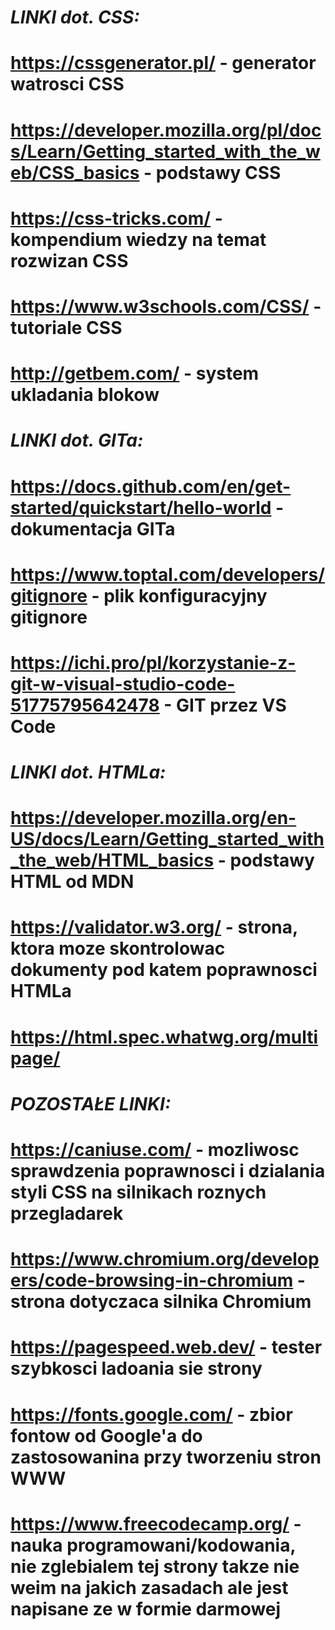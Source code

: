 # __*LINKI dot. CSS:*__
# https://cssgenerator.pl/ - generator watrosci CSS
# https://developer.mozilla.org/pl/docs/Learn/Getting_started_with_the_web/CSS_basics - podstawy CSS
# https://css-tricks.com/ - kompendium wiedzy na temat rozwizan CSS
# https://www.w3schools.com/CSS/ - tutoriale CSS
# http://getbem.com/ - system ukladania blokow 
#
# __*LINKI dot. GITa:*__
# https://docs.github.com/en/get-started/quickstart/hello-world - dokumentacja GITa
# https://www.toptal.com/developers/gitignore - plik konfiguracyjny gitignore
# https://ichi.pro/pl/korzystanie-z-git-w-visual-studio-code-51775795642478 - GIT przez VS Code
#
# __*LINKI dot. HTMLa:*__
# https://developer.mozilla.org/en-US/docs/Learn/Getting_started_with_the_web/HTML_basics - podstawy HTML od MDN
# https://validator.w3.org/ - strona, ktora moze skontrolowac dokumenty pod katem poprawnosci HTMLa
# https://html.spec.whatwg.org/multipage/
#
# __*POZOSTAŁE LINKI:*__
# https://caniuse.com/ - mozliwosc sprawdzenia poprawnosci i dzialania styli CSS na silnikach roznych przegladarek
# https://www.chromium.org/developers/code-browsing-in-chromium - strona dotyczaca silnika Chromium
# https://pagespeed.web.dev/ - tester szybkosci ladoania sie strony
# https://fonts.google.com/ - zbior fontow od Google'a do zastosowanina przy tworzeniu stron WWW
# https://www.freecodecamp.org/ - nauka programowani/kodowania, nie zglebialem tej strony takze nie weim na jakich zasadach ale jest napisane ze w formie darmowej
